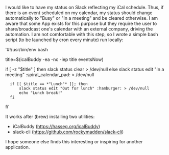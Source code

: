 I would like to have my status on Slack reflecting my iCal schedule. Thus, if there is an event scheduled on my calendar, my status should change automatically to "Busy" or "In a meeting" and be cleared otherwise.
I am aware that some App exists for this purpose but they require the user to share/broadcast one's calendar with an external company, driving the automation. I am not comfortable with this step, so I wrote a simple bash script (to be launched by cron every minute) run locally:

'#!/usr/bin/env bash

title=$(icalBuddy -ea -nc -iep title eventsNow)

if [ -z "$title" ]
then
	  slack status clear > /dev/null
else
	  slack status edit "In a meeting" :spiral_calendar_pad: > /dev/null

	  if [[ $title == *"Lunch"* ]]; then
       	  slack status edit "Out for lunch" :hamburger: > /dev/null
		  echo "Lunch break!"
      fi
fi'

It works after (brew) installing two utilities:
- iCalBuddy (https://hasseg.org/icalBuddy)
- slack-cli (https://github.com/rockymadden/slack-cli)

I hope someone else finds this interesting or inspiring for another application.

